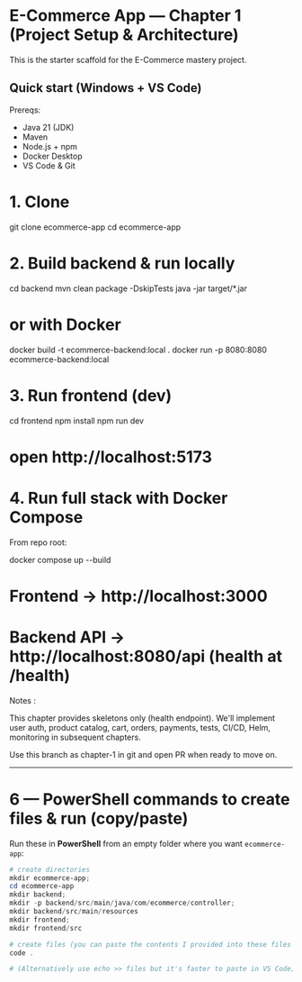 # E-Commerce App — Chapter 1 (Project Setup & Architecture)

This is the starter scaffold for the E-Commerce mastery project.

## Quick start (Windows + VS Code)

Prereqs:
- Java 21 (JDK)
- Maven
- Node.js + npm
- Docker Desktop
- VS Code & Git

# 1. Clone

git clone <your-repo-url> ecommerce-app
cd ecommerce-app

# 2. Build backend & run locally
cd backend
mvn clean package -DskipTests
java -jar target/*.jar
# or with Docker
docker build -t ecommerce-backend:local .
docker run -p 8080:8080 ecommerce-backend:local

# 3. Run frontend (dev)
cd frontend
npm install
npm run dev
# open http://localhost:5173

# 4. Run full stack with Docker Compose

From repo root:

docker compose up --build
# Frontend -> http://localhost:3000
# Backend API -> http://localhost:8080/api (health at /health)

Notes :

This chapter provides skeletons only (health endpoint). We'll implement user auth, product catalog, cart, orders, payments, tests, CI/CD, Helm, monitoring in subsequent chapters.

Use this branch as chapter-1 in git and open PR when ready to move on.


---

# 6 — PowerShell commands to create files & run (copy/paste)

Run these in **PowerShell** from an empty folder where you want `ecommerce-app`:

```powershell
# create directories
mkdir ecommerce-app; 
cd ecommerce-app
mkdir backend; 
mkdir -p backend/src/main/java/com/ecommerce/controller; 
mkdir backend/src/main/resources
mkdir frontend; 
mkdir frontend/src

# create files (you can paste the contents I provided into these files using VS Code)
code .

# (Alternatively use echo >> files but it's faster to paste in VS Code)
